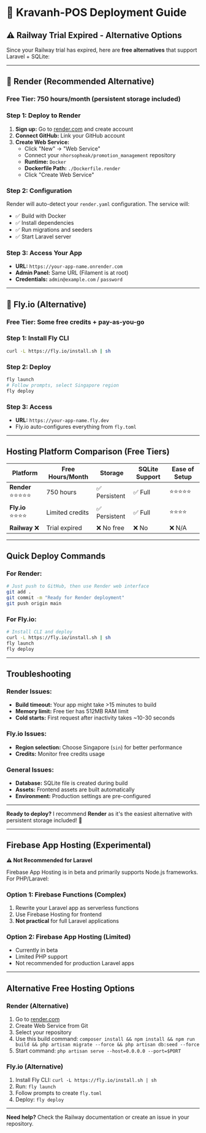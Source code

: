 # 🚀 Kravanh-POS Deployment Guide

## ⚠️ Railway Trial Expired - Alternative Options

Since your Railway trial has expired, here are **free alternatives** that support Laravel + SQLite:

---

## 🥇 Render (Recommended Alternative)

### Free Tier: 750 hours/month (persistent storage included)

### Step 1: Deploy to Render
1. **Sign up:** Go to [render.com](https://render.com) and create account
2. **Connect GitHub:** Link your GitHub account
3. **Create Web Service:**
   - Click "New" → "Web Service"
   - Connect your `nhorsopheak/promotion_management` repository
   - **Runtime:** `Docker`
   - **Dockerfile Path:** `./Dockerfile.render`
   - Click "Create Web Service"

### Step 2: Configuration
Render will auto-detect your `render.yaml` configuration. The service will:
- ✅ Build with Docker
- ✅ Install dependencies
- ✅ Run migrations and seeders
- ✅ Start Laravel server

### Step 3: Access Your App
- **URL:** `https://your-app-name.onrender.com`
- **Admin Panel:** Same URL (Filament is at root)
- **Credentials:** `admin@example.com` / `password`

---

## 🥈 Fly.io (Alternative)

### Free Tier: Some free credits + pay-as-you-go

### Step 1: Install Fly CLI
```bash
curl -L https://fly.io/install.sh | sh
```

### Step 2: Deploy
```bash
fly launch
# Follow prompts, select Singapore region
fly deploy
```

### Step 3: Access
- **URL:** `https://your-app-name.fly.dev`
- Fly.io auto-configures everything from `fly.toml`

---

## Hosting Platform Comparison (Free Tiers)

| Platform | Free Hours/Month | Storage | SQLite Support | Ease of Setup |
|----------|------------------|---------|----------------|----------------|
| **Render** ⭐⭐⭐⭐⭐ | 750 hours | ✅ Persistent | ✅ Full | ⭐⭐⭐⭐⭐ |
| **Fly.io** ⭐⭐⭐⭐ | Limited credits | ✅ Persistent | ✅ Full | ⭐⭐⭐⭐ |
| **Railway** ❌ | Trial expired | ❌ No free | ❌ No | ❌ N/A |

---

## Quick Deploy Commands

### For Render:
```bash
# Just push to GitHub, then use Render web interface
git add .
git commit -m "Ready for Render deployment"
git push origin main
```

### For Fly.io:
```bash
# Install CLI and deploy
curl -L https://fly.io/install.sh | sh
fly launch
fly deploy
```

---

## Troubleshooting

### Render Issues:
- **Build timeout:** Your app might take >15 minutes to build
- **Memory limit:** Free tier has 512MB RAM limit
- **Cold starts:** First request after inactivity takes ~10-30 seconds

### Fly.io Issues:
- **Region selection:** Choose Singapore (`sin`) for better performance
- **Credits:** Monitor free credits usage

### General Issues:
- **Database:** SQLite file is created during build
- **Assets:** Frontend assets are built automatically
- **Environment:** Production settings are pre-configured

---

**Ready to deploy?** I recommend **Render** as it's the easiest alternative with persistent storage included! 🚀

---

## Firebase App Hosting (Experimental)

**⚠️ Not Recommended for Laravel**

Firebase App Hosting is in beta and primarily supports Node.js frameworks. For PHP/Laravel:

### Option 1: Firebase Functions (Complex)
1. Rewrite your Laravel app as serverless functions
2. Use Firebase Hosting for frontend
3. **Not practical** for full Laravel applications

### Option 2: Firebase App Hosting (Limited)
- Currently in beta
- Limited PHP support
- Not recommended for production Laravel apps

---

## Alternative Free Hosting Options

### Render (Alternative)
1. Go to [render.com](https://render.com)
2. Create Web Service from Git
3. Select your repository
4. Use this build command: `composer install && npm install && npm run build && php artisan migrate --force && php artisan db:seed --force`
5. Start command: `php artisan serve --host=0.0.0.0 --port=$PORT`

### Fly.io (Alternative)
1. Install Fly CLI: `curl -L https://fly.io/install.sh | sh`
2. Run: `fly launch`
3. Follow prompts to create `fly.toml`
4. Deploy: `fly deploy`

---

**Need help?** Check the Railway documentation or create an issue in your repository.
